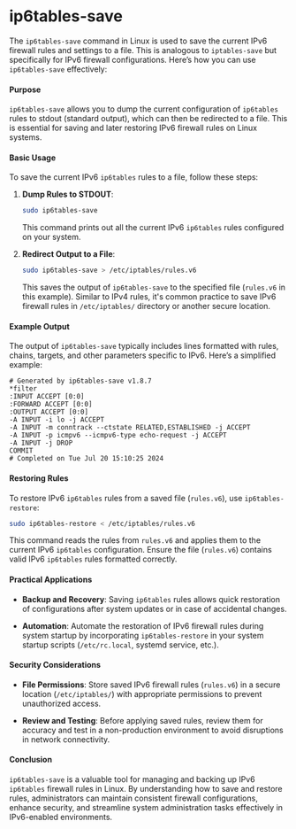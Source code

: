 # ip6tables-save

The `ip6tables-save` command in Linux is used to save the current IPv6 firewall rules and settings to a file. This is analogous to `iptables-save` but specifically for IPv6 firewall configurations. Here’s how you can use `ip6tables-save` effectively:

#### Purpose

`ip6tables-save` allows you to dump the current configuration of `ip6tables` rules to stdout (standard output), which can then be redirected to a file. This is essential for saving and later restoring IPv6 firewall rules on Linux systems.

#### Basic Usage

To save the current IPv6 `ip6tables` rules to a file, follow these steps:

1. **Dump Rules to STDOUT**:
   ```bash
   sudo ip6tables-save
   ```
   This command prints out all the current IPv6 `ip6tables` rules configured on your system.

2. **Redirect Output to a File**:
   ```bash
   sudo ip6tables-save > /etc/iptables/rules.v6
   ```
   This saves the output of `ip6tables-save` to the specified file (`rules.v6` in this example). Similar to IPv4 rules, it's common practice to save IPv6 firewall rules in `/etc/iptables/` directory or another secure location.

#### Example Output

The output of `ip6tables-save` typically includes lines formatted with rules, chains, targets, and other parameters specific to IPv6. Here’s a simplified example:

```text
# Generated by ip6tables-save v1.8.7
*filter
:INPUT ACCEPT [0:0]
:FORWARD ACCEPT [0:0]
:OUTPUT ACCEPT [0:0]
-A INPUT -i lo -j ACCEPT
-A INPUT -m conntrack --ctstate RELATED,ESTABLISHED -j ACCEPT
-A INPUT -p icmpv6 --icmpv6-type echo-request -j ACCEPT
-A INPUT -j DROP
COMMIT
# Completed on Tue Jul 20 15:10:25 2024
```

#### Restoring Rules

To restore IPv6 `ip6tables` rules from a saved file (`rules.v6`), use `ip6tables-restore`:

```bash
sudo ip6tables-restore < /etc/iptables/rules.v6
```

This command reads the rules from `rules.v6` and applies them to the current IPv6 `ip6tables` configuration. Ensure the file (`rules.v6`) contains valid IPv6 `ip6tables` rules formatted correctly.

#### Practical Applications

- **Backup and Recovery**: Saving `ip6tables` rules allows quick restoration of configurations after system updates or in case of accidental changes.
  
- **Automation**: Automate the restoration of IPv6 firewall rules during system startup by incorporating `ip6tables-restore` in your system startup scripts (`/etc/rc.local`, systemd service, etc.).

#### Security Considerations

- **File Permissions**: Store saved IPv6 firewall rules (`rules.v6`) in a secure location (`/etc/iptables/`) with appropriate permissions to prevent unauthorized access.
  
- **Review and Testing**: Before applying saved rules, review them for accuracy and test in a non-production environment to avoid disruptions in network connectivity.

#### Conclusion

`ip6tables-save` is a valuable tool for managing and backing up IPv6 `ip6tables` firewall rules in Linux. By understanding how to save and restore rules, administrators can maintain consistent firewall configurations, enhance security, and streamline system administration tasks effectively in IPv6-enabled environments.
